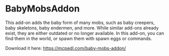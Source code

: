 # BabyMobsAddon
 This add-on adds the baby form of many mobs, such as baby creepers, baby skeletons, baby endermen, and more. While similar add-ons already exist, they are either outdated or no longer available. In this add-on, you can find them in the world, or spawn them with spawn eggs or commands.

Download it here: https://mcpedl.com/baby-mobs-addon/